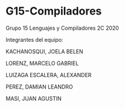 # G15-Compiladores
Grupo 15 Lenguajes y Compiladores 2C 2020

Integrantes del equipo:

KACHANOSQUI, JOELA BELEN

LORENZ, MARCELO GABRIEL

LUIZAGA ESCALERA, ALEXANDER

PEREZ, DAMIAN LEANDRO

MASI, JUAN AGUSTIN
